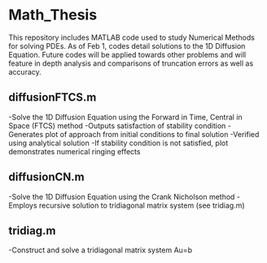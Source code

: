 # Math_Thesis
This repository includes MATLAB code used to study Numerical Methods for solving PDEs.
As of Feb 1, codes detail solutions to the 1D Diffusion Equation.  Future codes will be applied towards other problems and will feature in depth analysis and comparisons of truncation errors as well as accuracy.

diffusionFTCS.m
---------------
-Solve the 1D Diffusion Equation using the Forward in Time, Central in Space (FTCS) method
-Outputs satisfaction of stability condition
-Generates plot of approach from initial conditions to final solution
-Verified using analytical solution
-If stability condition is not satisfied, plot demonstrates numerical ringing effects

diffusionCN.m
-------------
-Solve the 1D Diffusion Equation using the Crank Nicholson method
-Employs recursive solution to tridiagonal matrix system (see tridiag.m)

tridiag.m
---------
-Construct and solve a tridiagonal matrix system Au=b
